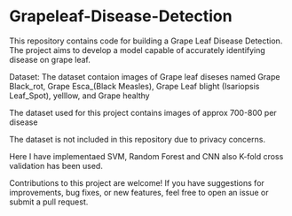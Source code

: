 # Grapeleaf-Disease-Detection

This repository contains code for building a Grape Leaf Disease Detection. The project aims to develop a model capable of accurately identifying disease on grape leaf.

Dataset:
The dataset contaion images of Grape leaf diseses named Grape Black_rot, Grape Esca_(Black Measles), Grape Leaf blight (Isariopsis Leaf_Spot), yelllow, and Grape healthy 

The dataset used for this project contains images of approx 700-800 per disease

The dataset is not included in this repository due to privacy concerns.

Here I  have implementaed SVM, Random Forest and CNN also K-fold cross validation has been used. 

Contributions to this project are welcome! If you have suggestions for improvements, bug fixes, or new features, feel free to open an issue or submit a pull request.
